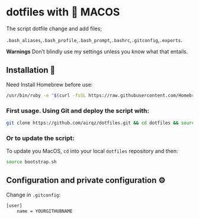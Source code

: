 # dotfiles with  MACOS

The script dotfile change and add files;

`.bash_aliases`,`.bash_profile`,`.bash_prompt`,`.bashrc`,`.gitconfig`,`.exports`.

**Warnings** Don’t blindly use my settings unless you know what that entails.

## Installation 🧰

Need Install Homebrew before use:
```bash
/usr/bin/ruby -e "$(curl -fsSL https://raw.githubusercontent.com/Homebrew/install/master/install)"
```

### First usage. Using Git and deploy the script with:

```bash
git clone https://github.com/airqz/dotfiles.git && cd dotfiles && source bootstrap.sh
```

### Or to update the script:

To update you MacOS, `cd` into your local `dotfiles` repository and then:

```bash
source bootstrap.sh
```

## Configuration and private configuration ⚙️

Change in `.gitconfig`:
```bash
[user]
    name = YOURGITHUBNAME
```
